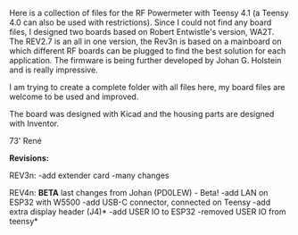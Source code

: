 Here is a collection of files for the RF Powermeter with Teensy 4.1 (a Teensy 4.0 can also be used with restrictions).
Since I could not find any board files, I designed two boards based on Robert Entwistle's version, WA2T.
The REV2.7 is an all in one version, the Rev3n is based on a mainboard on which different RF boards can be plugged to find the best solution for each application.
The firmware is being further developed by Johan G. Holstein and is really impressive.

I am trying to create a complete folder with all files here, my board files are welcome to be used and improved.

The board was designed with Kicad and the housing parts are designed with Inventor.


73' René


**Revisions:**

REV3n:
-add extender card
-many changes

REV4n:
**BETA**
last changes from Johan (PD0LEW) - Beta!
-add LAN on ESP32 with W5500
-add USB-C connector, connected on Teensy
-add extra display header (J4)*
-add USER IO to ESP32
-removed USER IO from teensy*
